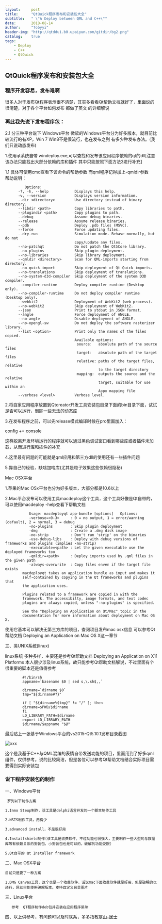 ```yaml
---
layout:     post
title:      "QtQuick程序发布和安装包大全"
subtitle:   " \"A Deploy between QML and C++\""
date:       2018-08-14
author:     "Tobyyi"
header-img: "http://qtddui.b0.upaiyun.com/gitdir/bg2.png"
catalog:    true
tags:
    - Deploy
    - C++
    - QtQuick
---
```


##  QtQuick程序发布和安装包大全

###  程序开发容易，发布难啊

   很多人对于发布Qt程序表示很不清楚，其实多看看Qt帮助文档就好了，里面说的很清楚，对于各个平台如何发布 都做了英文
   的详细解说
         
### 再此我先说下发布程序包：

  2.1  分三种平台说下
   Windows平台
   微软的Windows平台分为好多版本，就目前比较流行的有XP，Win 7 Win8不是很流行，也在发布之列
   有多少种发布办法。(我们只说动态发布)
   
   1.使用qt系统自带 windeploy.exe,可以查找和发布该应用程序依赖的qt的dll[注意该办法只能找出大部分依赖的库和插件
   其中只能按照下面方法3进行补充]
   
   1.1 具体可使用cmd查看下该命令的帮助参数 而qml程序记得加上-qmldir参数  
帮助说明：				
					            
  		     Options:
		  -?, -h, --help            Displays this help.
		  -v, --version             Displays version information.
		  --dir <directory>         Use directory instead of binary directory.
		  --libdir <path>           Copy libraries to path.
		  --plugindir <path>        Copy plugins to path.
		  --debug                   Assume debug binaries.
		  --release                 Assume release binaries.
		  --pdb                     Deploy .pdb files (MSVC).
		  --force                   Force updating files.
		  --dry-run                 Simulation mode. Behave normally, but do not
		                            copy/update any files.
		  --no-patchqt              Do not patch the Qt5Core library.
		  --no-plugins              Skip plugin deployment.
		  --no-libraries            Skip library deployment.
		  --qmldir <directory>      Scan for QML-imports starting from directory.
		  --no-quick-import         Skip deployment of Qt Quick imports.
		  --no-translations         Skip deployment of translations.
		  --no-system-d3d-compiler  Skip deployment of the system D3D compiler.
		  --compiler-runtime        Deploy compiler runtime (Desktop only).
		  --no-compiler-runtime     Do not deploy compiler runtime (Desktop only).
		  --webkit2                 Deployment of WebKit2 (web process).
		  --no-webkit2              Skip deployment of WebKit2.
		  --json                    Print to stdout in JSON format.
		  --angle                   Force deployment of ANGLE.
		  --no-angle                Disable deployment of ANGLE.
		  --no-opengl-sw            Do not deploy the software rasterizer library.
		  --list <option>           Print only the names of the files copied.
		                            Available options:
		                             source:   absolute path of the source files
		                             target:   absolute path of the target files
		                             relative: paths of the target files, relative
		                                       to the target directory
		                             mapping:  outputs the source and the relative
		                                       target, suitable for use within an
		                                       Appx mapping file
		  --verbose <level>         Verbose level.
			

 2.将自家应用程序放置到Qtcreator开发工具安装包目录下面的bin目录下面，试试是否可以运行，删除一些无法的动态库
 
 3.在发布程序之前，可以先release模式编译时候在pro里面加入：
 
 config += console

 这样脱离开发环境运行的程序就可以通过黑色调试窗口看到哪些库或者插件未加载，从而进行库和插件的补充

 4.这里最有问题的可能就是qml应用和第三方dll的使用还有一些插件问题

 5.靠自己的经验，缺啥加啥库(尤其是粒子效果这些依赖很隐秘)
 
 
Mac OSX平台

 1.苹果的Mac OSx平台也分为好多版本，大部分都是10.6以上

2.Mac平台发布可以使用工具macdeploy这个工具，这个工具好像是Qt自带的，可以使用macdeploy -help查看下帮助文档 

```
		   Usage: macdeployqt app-bundle [options]   Options:
		   -verbose=<0-3>     : 0 = no output, 1 = error/warning (default), 2 = normal, 3 = debug
		   -no-plugins        : Skip plugin deployment
		   -dmg               : Create a .dmg disk image
		   -no-strip          : Don't run 'strip' on the binaries
		   -use-debug-libs    : Deploy with debug versions of frameworks and plugins (implies -no-strip)
		   -executable=<path> : Let the given executable use the deployed frameworks too
		   -qmldir=<path>     : Deploy imports used by .qml files in the given path
		   -always-overwrite  : Copy files enven if the target file exists
		macdeployqt takes an application bundle as input and makes it
		self-contained by copying in the Qt frameworks and plugins that
		the application uses.
		
		Plugins related to a framework are copied in with the
		framework. The accessibilty, image formats, and text codec
		plugins are always copied, unless "-no-plugins" is specified.
		
		See the "Deploying an Application on Qt/Mac" topic in the
		documentation for more information about deployment on Mac OS X.

```
使用它基本可以解决无第三方库的项目，查阅项目发布mac osx信息 可以参考Qt帮助文档 Deploying an Application on Mac OS X这一章节
     
 三、类UNIX系统(linux)
     
  linux系统 多种多样，主要还是参考Qt帮助文档 Deploying an Application on X11 Platforms 
  本人很少涉及linux系统，故只能参考Qt帮助文档解说，不过里面有个很重要的脚本还是值得参考   

			#!/bin/sh
			appname=`basename $0 | sed s,\.sh$,,`
			
			dirname=`dirname $0`
			tmp="${dirname#?}"
			
			if [ "${dirname%$tmp}" != "/" ]; then
			dirname=$PWD/$dirname
			fi
			LD_LIBRARY_PATH=$dirname
			export LD_LIBRARY_PATH
			$dirname/$appname "$@"
			

 最后贴上一张基于Windows平台的vs2015-Qt5.10.1发布目录截图

![xxx](http://qtddui.b0.upaiyun.com/gitdir/dp.png)	

这个是我基于C++与QML混编的表情自带发送功能的项目，里面用到了好多qml组件，仅供参考，说的比较简洁，但是各位可以参考Qt帮助文档结合实际项目需要得到实际安装包

### 说下程序安装包的制作

  一、Windows平台

     罗列以下制作方案

    1.Inno Steup制作，该工具是delphi语言开发的一个脚本制作工具

    2.NSIS制作工具，用得少

    3.advanced install，不是很好用

    4.Installshield制作(该工具是收费软件，不过功能也很强大，主要制作一些大型的与数据库等有依赖关系的安装包，小安装包也是可以的，破解的功能受限)

    5.Qt自带的 Qt Installer framework

   二、Mac OSX平台

    目前只是要了一种方案

    1.DMG Canvas工具，这个也是一个收费软件，话说mac下面收费软件就是好用，但是破解的也还行，屌丝只能使用破解版本，支持自定义背景图片

  三、Linux平台

	   参考  QT程序制作deb包并安装在应用程序菜单
	   
 四、以上供参考，有问题可以及时联系，多多指教[寒山-居士](https://github.com/toby20130333)